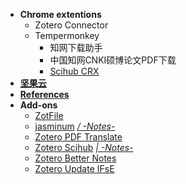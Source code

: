 - **Chrome extentions**
  - Zotero Connector
  - Tempermonkey
    - 知网下载助手
    - 中国知网CNKI硕博论文PDF下载
    - [Scihub CRX](https://www.hezibuluo.com/158935.html)
- [**坚果云**](https://www.jianguoyun.com/#/)
- [**References**](https://github.com/conanchiao/zotero/blob/main/References.md)
- **Add-ons**
  - [ZotFile](http://zotfile.com/)
  - [jasminum](https://github.com/l0o0/jasminum) [*/ -Notes-*](https://github.com/conanchiao/zotero/blob/main/jasminum)
  - [Zotero PDF Translate](https://github.com/windingwind/zotero-pdf-translate)
  - [Zotero Scihub](https://github.com/ethanwillis/zotero-scihub) [*| -Notes-*](https://github.com/conanchiao/zotero/blob/main/Zotero%20Scihub.md)
  - [Zotero Better Notes](https://github.com/windingwind/zotero-better-notes)
  - [Zotero Update IFsE](https://github.com/redleafnew/zotero-updateifsE)
